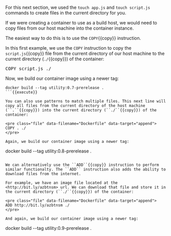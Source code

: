 For this next section, we used the ``touch app.js`` and ``touch script.js`` commands to create files in the current directory for you.

If we were creating a container to use as a build host, we would need to copy files from our host machine into the container instance.

The easiest way to do this is to use the ``COPY``{{copy}} instruction.

In this first example, we use the ``COPY`` instruction to copy the ``script.js``{{copy}} file from the current directory of our host machine to the current directory (``./``{{copy}}) of the container:

<pre class="file" data-filename="Dockerfile" data-target="append">
COPY script.js ./
</pre>

Now, we build our container image using a newer tag:

```
docker build --tag utility:0.7-prerelease .
```{{execute}}

You can also use patterns to match multiple files. This next line will copy all files from the current directory of the host machine (``.``{{copy}}) into the current directory (``./``{{copy}}) of the container:

<pre class="file" data-filename="Dockerfile" data-target="append">
COPY . ./
</pre>

Again, we build our container image using a newer tag:

```
docker build --tag utility:0.8-prerelease .
```{{execute}}

We can alternatively use the ``ADD``{{copy}} instruction to perform similar functionalty. The ``ADD`` instruction also adds the ability to download files from the internet.

For example, we have an image file located at the <http://bit.ly/azbtnsm> url. We can download that file and store it in the current directory (``./``{{copy}}) of the container:

<pre class="file" data-filename="Dockerfile" data-target="append">
ADD http://bit.ly/azbtnsm ./
</pre>

And again, we build our container image using a newer tag:

```
docker build --tag utility:0.9-prerelease .
```{{execute}}